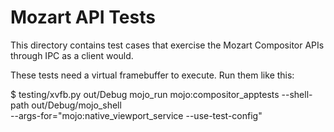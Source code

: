 # Mozart API Tests

This directory contains test cases that exercise the Mozart Compositor APIs
through IPC as a client would.

These tests need a virtual framebuffer to execute.  Run them like this:

$ testing/xvfb.py out/Debug mojo_run mojo:compositor_apptests
  --shell-path out/Debug/mojo_shell \
  --args-for="mojo:native_viewport_service --use-test-config"
